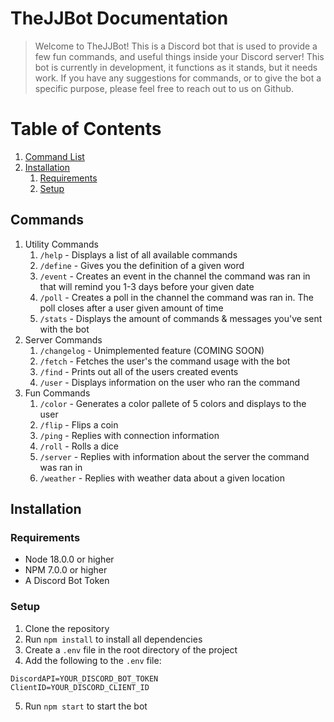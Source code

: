 # TheJJBot Documentation
> Welcome to TheJJBot! This is a Discord bot that is used to provide a few fun commands, and useful things inside your Discord server! This bot is currently in
> development, it functions as it stands, but it needs work. If you have any suggestions for commands, or to give the bot a specific purpose, please feel free to 
> reach out to us on Github. 


# Table of Contents
1. [Command List](#commands)
2. [Installation](#installation)
    1. [Requirements](#requirements)
    2. [Setup](#setup)

## Commands
1. Utility Commands
    1. `/help` - Displays a list of all available commands
    2. `/define` - Gives you the definition of a given word
    3. `/event` - Creates an event in the channel the command was ran in that will remind you 1-3 days before your given date
    4. `/poll` - Creates a poll in the channel the command was ran in. The poll closes after a user given amount of time
    5. `/stats` - Displays the amount of commands & messages you've sent with the bot
2. Server Commands
    1. `/changelog` - Unimplemented feature (COMING SOON)
    2. `/fetch` - Fetches the user's the command usage with the bot
    3. `/find` - Prints out all of the users created events
    4. `/user` - Displays information on the user who ran the command
3. Fun Commands
    1. `/color` - Generates a color pallete of 5 colors and displays to the user
    2. `/flip` - Flips a coin
    3. `/ping` - Replies with connection information
    4. `/roll` - Rolls a dice
    5. `/server` - Replies with information about the server the command was ran in
    6. `/weather` - Replies with weather data about a given location


## Installation
### Requirements
- Node 18.0.0 or higher
- NPM 7.0.0 or higher
- A Discord Bot Token

### Setup
1. Clone the repository
2. Run `npm install` to install all dependencies
3. Create a `.env` file in the root directory of the project
4. Add the following to the `.env` file:
```
DiscordAPI=YOUR_DISCORD_BOT_TOKEN
ClientID=YOUR_DISCORD_CLIENT_ID
```
5. Run `npm start` to start the bot



